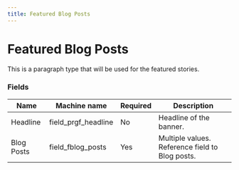 ```yaml
---
title: Featured Blog Posts
---
```


# Featured Blog Posts
This is a paragraph type that will be used for the featured stories.

### Fields
| Name  | Machine name | Required | Description |
| ------------- | ------------- | ------------- | ------------- |
| Headline | field\_prgf_headline | No | Headline of the banner. |
| Blog Posts | field\_fblog_posts | Yes | Multiple values. Reference field to Blog posts. |

